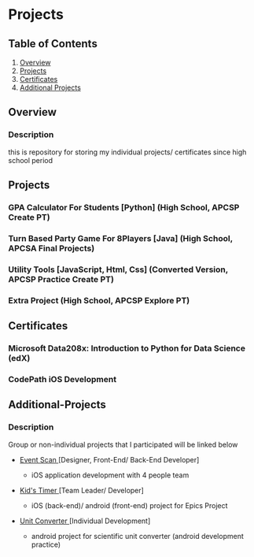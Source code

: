# Projects

## Table of Contents
1. [Overview](#Overview)
1. [Projects](#Projects)
1. [Certificates](#Certificates)
1. [Additional Projects](#Additional-Projects)



## Overview
### Description
this is repository for storing my individual projects/ certificates since high school period

## Projects
### GPA Calculator For Students [Python] (High School, APCSP Create PT)
### Turn Based Party Game For 8Players [Java] (High School, APCSA Final Projects)
### Utility Tools [JavaScript, Html, Css] (Converted Version, APCSP Practice Create PT)
### Extra Project (High School, APCSP Explore PT)

## Certificates
### Microsoft Data208x: Introduction to Python for Data Science (edX)
### CodePath iOS Development

## Additional-Projects
### Description
Group or non-individual projects that I participated will be linked below
* <a href="https://github.com/eventscan/eventscan"> Event Scan </a> [Designer, Front-End/ Back-End Developer]
  - iOS application development with 4 people team


* <a href="https://play.google.com/store/apps/details?id=cds.epics.kidstimerproject"> Kid's Timer </a> [Team Leader/ Developer]
  - iOS (back-end)/ android (front-end) project for Epics Project 

* <a href="https://play.google.com/store/apps/details?id=com.developer.iseungheon.unitconverter"> Unit Converter </a> [Individual Development]
  - android project for scientific unit converter (android development practice)
